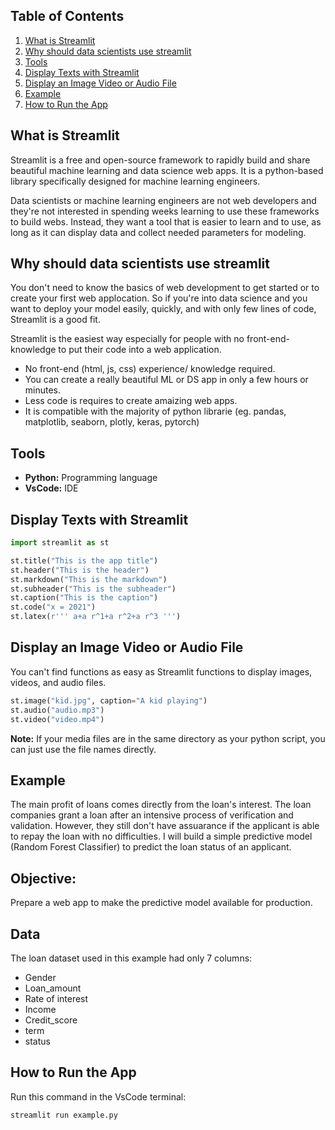 ## Table of Contents

1. [What is Streamlit](#What-is-Streamlit?)
2. [Why should data scientists use streamlit](#Why-should-data-scientists-use-streamlit)
3. [Tools](#Tools)
4. [Display Texts with Streamlit](#Display-Texts-with-Streamlit)
5. [Display an Image Video or Audio File](#Display-an-Image-Video-or-Audio-File)
6. [Example](#Example)
7. [How to Run the App](#How-to-Run-the-App)

## What is Streamlit

Streamlit is a free and open-source framework to rapidly build and share beautiful machine learning and data science web apps. It is a python-based library specifically designed for machine learning engineers. 

Data scientists or machine learning engineers are not web developers and they're not interested in spending weeks learning to use these frameworks to build webs. Instead, they want a tool that is easier to learn and to use, as long as it can display data and collect needed parameters for modeling.

## Why should data scientists use streamlit

You don't need to know the basics of web  development to get started or to create your first web applocation. So if you're into data science and you want to deploy your model easily, quickly, and with only few lines of code, Streamlit is a good fit.

Streamlit is the easiest way especially for people with no front-end-knowledge to put their code into a web application.

  * No front-end (html, js, css) experience/ knowledge required.
  * You can create a really beautiful ML or DS app in only a few hours or minutes.
  * Less code is requires to create amaizing web apps.
  * It is compatible with the majority of python librarie (eg. pandas, matplotlib, seaborn, plotly, keras, pytorch)

## Tools

* **Python:** Programming language
* **VsCode:** IDE

## Display Texts with Streamlit

```python
import streamlit as st

st.title("This is the app title")
st.header("This is the header")
st.markdown("This is the markdown")
st.subheader("This is the subheader")
st.caption("This is the caption")
st.code("x = 2021")
st.latex(r''' a+a r^1+a r^2+a r^3 ''')
```

## Display an Image Video or Audio File

You can't find functions as easy as Streamlit functions to display images, videos, and audio files.

```python
st.image("kid.jpg", caption="A kid playing")
st.audio("audio.mp3")
st.video("video.mp4")
```
**Note:** If your media files are in the same directory as your python script, you can just use the file names directly.

## Example

The main profit of loans comes directly from the loan's interest. The loan companies grant a loan after an intensive process of verification and validation. However, they still don't have assuarance if the applicant is able to repay the loan with no difficulties. I will build a simple predictive model (Random Forest Classifier) to predict the loan status of an applicant.

## Objective:

Prepare a web app to make the predictive model available for production.

## Data

The loan dataset used in this example had only 7 columns:
* Gender
* Loan_amount
* Rate of interest
* Income
* Credit_score
* term
* status

## How to Run the App

Run this command in the VsCode terminal:

```streamlit run example.py```


